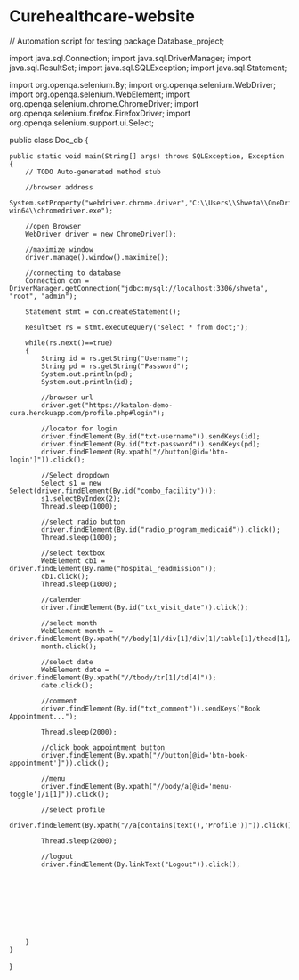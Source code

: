 # Curehealthcare-website
// Automation script for testing 
package Database_project;

import java.sql.Connection;
import java.sql.DriverManager;
import java.sql.ResultSet;
import java.sql.SQLException;
import java.sql.Statement;

import org.openqa.selenium.By;
import org.openqa.selenium.WebDriver;
import org.openqa.selenium.WebElement;
import org.openqa.selenium.chrome.ChromeDriver;
import org.openqa.selenium.firefox.FirefoxDriver;
import org.openqa.selenium.support.ui.Select;

public class Doc_db {

	public static void main(String[] args) throws SQLException, Exception  {
		// TODO Auto-generated method stub

		//browser address
		System.setProperty("webdriver.chrome.driver","C:\\Users\\Shweta\\OneDrive\\Desktop\\chromedriver-win64\\chromedriver.exe");
		
		//open Browser
		WebDriver driver = new ChromeDriver();
		
		//maximize window
		driver.manage().window().maximize();

		//connecting to database
		Connection con = DriverManager.getConnection("jdbc:mysql://localhost:3306/shweta", "root", "admin");
		
		Statement stmt = con.createStatement();
		
		ResultSet rs = stmt.executeQuery("select * from doct;");
		
		while(rs.next()==true)
		{
			String id = rs.getString("Username");
			String pd = rs.getString("Password");
			System.out.println(pd);
			System.out.println(id);
			
			//browser url
			driver.get("https://katalon-demo-cura.herokuapp.com/profile.php#login");
			
			//locator for login
			driver.findElement(By.id("txt-username")).sendKeys(id);
			driver.findElement(By.id("txt-password")).sendKeys(pd);
			driver.findElement(By.xpath("//button[@id='btn-login']")).click();
			
			//Select dropdown
			Select s1 = new Select(driver.findElement(By.id("combo_facility")));
			s1.selectByIndex(2);
			Thread.sleep(1000);
			
			//select radio button
			driver.findElement(By.id("radio_program_medicaid")).click();
			Thread.sleep(1000);
			
			//select textbox
			WebElement cb1 = driver.findElement(By.name("hospital_readmission"));
			cb1.click();
			Thread.sleep(1000);
			
			//calender
			driver.findElement(By.id("txt_visit_date")).click();
			
			//select month
			WebElement month = driver.findElement(By.xpath("//body[1]/div[1]/div[1]/table[1]/thead[1]/tr[2]/th[3]"));
			month.click();
			
			//select date
			WebElement date = driver.findElement(By.xpath("//tbody/tr[1]/td[4]"));
			date.click();
			
			//comment
			driver.findElement(By.id("txt_comment")).sendKeys("Book Appointment...");
			
			Thread.sleep(2000);
			
			//click book appointment button
			driver.findElement(By.xpath("//button[@id='btn-book-appointment']")).click();
			
			//menu
			driver.findElement(By.xpath("//body/a[@id='menu-toggle']/i[1]")).click();
			
			//select profile
			driver.findElement(By.xpath("//a[contains(text(),'Profile')]")).click();
			
			Thread.sleep(2000);
			
			//logout
			driver.findElement(By.linkText("Logout")).click();
			
			
			
			
			
			
			
			
			
		}
	}

}
